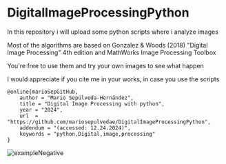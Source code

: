 # DigitalImageProcessingPython
In this repository i will upload some python scripts where i analyze images 

Most of the algorithms are based on Gonzalez & Woods (2018) "Digital Image Processing" 4th edition and MathWorks Image Processing Toolbox

You're free to use them and try your own images to see what happen

I would appreciate if you cite me in your works, in case you use the scripts

```
@online{marioSepGitHub,
    author = "Mario Sepúlveda-Hernández",
    title = "Digital Image Processing with python",  
    year = "2024",
    url  = "https://github.com/mariosepulvedae/DigitalImageProcessingPython",
    addendum = "(accessed: 12.24.2024)",
    keywords = "python,Digital,image,processing"
}

```

![exampleNegative](https://github.com/user-attachments/assets/9f05939d-5d1b-4c7e-b845-50a5542ded4a)
